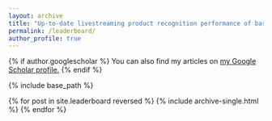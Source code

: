 ```yaml
---
layout: archive
title: "Up-to-date livestreaming product recognition performance of baseline and submitted results on LPR4M."
permalink: /leaderboard/
author_profile: true
---
```


{% if author.googlescholar %}
  You can also find my articles on <u><a href="{{author.googlescholar}}">my Google Scholar profile</a>.</u>
{% endif %}

{% include base_path %}

{% for post in site.leaderboard reversed %}
  {% include archive-single.html %}
{% endfor %}

